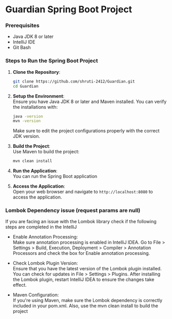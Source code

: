 # Guardian Spring Boot Project

### Prerequisites
- Java JDK 8 or later
- IntelliJ IDE
- Git Bash

### Steps to Run the Spring Boot Project

1. **Clone the Repository**:
   ```sh
   git clone https://github.com/shruti-2412/Guardian.git
   cd Guardian
   ```

2. **Setup the Environment**:  
   Ensure you have Java JDK 8 or later and Maven installed. You can verify the installations with:
   ```sh
   java -version
   mvn -version
   ```
   Make sure to edit the project configurations properly with the correct JDK version.

3. **Build the Project**:  
   Use Maven to build the project:
   ```sh
   mvn clean install
   ```

4. **Run the Application**:  
   You can run the Spring Boot application 

5. **Access the Application**:  
   Open your web browser and navigate to `http://localhost:8080` to access the application.

   
### Lombok Dependency issue (request params are null)

If you are facing an issue with the Lombok library check if the following steps are completed in the IntelliJ

- Enable Annotation Processing:  
Make sure annotation processing is enabled in IntelliJ IDEA. Go to File > Settings > Build, Execution, Deployment > Compiler > Annotation Processors and check the box for Enable annotation processing.

- Check Lombok Plugin Version:  
Ensure that you have the latest version of the Lombok plugin installed. You can check for updates in File > Settings > Plugins. After installing the Lombok plugin, restart IntelliJ IDEA to ensure the changes take effect.

- Maven Configuration:  
If you're using Maven, make sure the Lombok dependency is correctly included in your pom.xml. Also, use the mvn clean install to build the project
